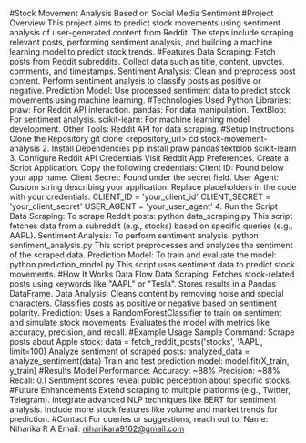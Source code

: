 #Stock Movement Analysis Based on Social Media Sentiment
#Project Overview
This project aims to predict stock movements using sentiment analysis of user-generated content from Reddit. The steps include scraping relevant posts, performing sentiment analysis, and building a machine learning model to predict stock trends.
#Features
Data Scraping:
Fetch posts from Reddit subreddits.
Collect data such as title, content, upvotes, comments, and timestamps.
Sentiment Analysis:
Clean and preprocess post content.
Perform sentiment analysis to classify posts as positive or negative.
Prediction Model:
Use processed sentiment data to predict stock movements using machine learning.
#Technologies Used
Python Libraries:
praw: For Reddit API interaction.
pandas: For data manipulation.
TextBlob: For sentiment analysis.
scikit-learn: For machine learning model development.
Other Tools:
Reddit API for data scraping.
#Setup Instructions
Clone the Repository
git clone <repository_url>
cd stock-movement-analysis
2. Install Dependencies
pip install praw pandas textblob scikit-learn
3. Configure Reddit API Credentials
Visit Reddit App Preferences.
Create a Script Application.
Copy the following credentials:
Client ID: Found below your app name.
Client Secret: Found under the secret field.
User Agent: Custom string describing your application.
Replace placeholders in the code with your credentials:
CLIENT_ID = 'your_client_id'
CLIENT_SECRET = 'your_client_secret'
USER_AGENT = 'your_user_agent'
4. Run the Script
Data Scraping:
To scrape Reddit posts:
python data_scraping.py
This script fetches data from a subreddit (e.g., stocks) based on specific queries (e.g., AAPL).
Sentiment Analysis:
To perform sentiment analysis:
python sentiment_analysis.py
This script preprocesses and analyzes the sentiment of the scraped data.
Prediction Model:
To train and evaluate the model:
python prediction_model.py
This script uses sentiment data to predict stock movements.
#How It Works
Data Flow
Data Scraping:
Fetches stock-related posts using keywords like "AAPL" or "Tesla".
Stores results in a Pandas DataFrame.
Data Analysis:
Cleans content by removing noise and special characters.
Classifies posts as positive or negative based on sentiment polarity.
Prediction:
Uses a RandomForestClassifier to train on sentiment and simulate stock movements.
Evaluates the model with metrics like accuracy, precision, and recall.
#Example Usage
Sample Command:
Scrape posts about Apple stock:
data = fetch_reddit_posts('stocks', 'AAPL', limit=100)
Analyze sentiment of scraped posts:
analyzed_data = analyze_sentiment(data)
Train and test prediction model:
model.fit(X_train, y_train)
#Results
Model Performance:
Accuracy: ~88%
Precision: ~88%
Recall: 0.1
Sentiment scores reveal public perception about specific stocks.
#Future Enhancements
Extend scraping to multiple platforms (e.g., Twitter, Telegram).
Integrate advanced NLP techniques like BERT for sentiment analysis.
Include more stock features like volume and market trends for prediction.
#Contact
For queries or suggestions, reach out to:
Name: Niharika R A
Email: niharikara9162@gmail.com

